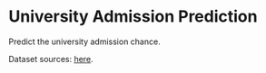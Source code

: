# University Admission Prediction

Predict the university admission chance.

Dataset sources: [here](https://www.kaggle.com/datasets/akshaydattatraykhare/data-for-admission-in-the-university).
